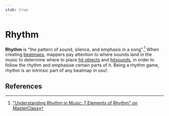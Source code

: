 ```yaml
---
stub: true
---
```


# Rhythm

**Rhythm** is "the pattern of sound, silence, and emphasis in a song".[^rhythm-ref] When creating [beatmaps](/wiki/Beatmap), mappers pay attention to where sounds land in the music to determine where to place [hit objects](/wiki/Hit_object) and [hitsounds](/wiki/Beatmapping/Hitsound), in order to follow the rhythm and emphasise certain parts of it. Being a rhythm game, rhythm is an intrinsic part of any beatmap in osu!.

## References

[^rhythm-ref]: ["Understanding Rhythm in Music: 7 Elements of Rhythm" on MasterClass](https://www.masterclass.com/articles/understanding-rhythm-in-music)
